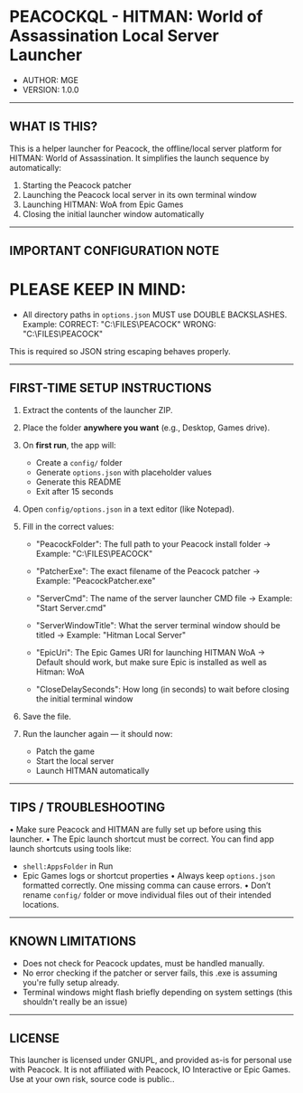 # PEACOCKQL - HITMAN: World of Assassination Local Server Launcher

- AUTHOR: MGE
- VERSION: 1.0.0

------------------------------------------------------------
WHAT IS THIS?
------------------------------------------------------------
This is a helper launcher for Peacock, the offline/local server 
platform for HITMAN: World of Assassination. It simplifies the 
launch sequence by automatically:

1. Starting the Peacock patcher
2. Launching the Peacock local server in its own terminal window
3. Launching HITMAN: WoA from Epic Games
4. Closing the initial launcher window automatically

------------------------------------------------------------
IMPORTANT CONFIGURATION NOTE
------------------------------------------------------------
# PLEASE KEEP IN MIND:
- All directory paths in `options.json` MUST use DOUBLE BACKSLASHES.
  Example: 
      CORRECT: "C:\\FILES\\PEACOCK"
      WRONG:   "C:\FILES\PEACOCK"

This is required so JSON string escaping behaves properly.

------------------------------------------------------------
FIRST-TIME SETUP INSTRUCTIONS
------------------------------------------------------------

1. Extract the contents of the launcher ZIP.
2. Place the folder **anywhere you want** (e.g., Desktop, Games drive).
3. On **first run**, the app will:
   - Create a `config/` folder
   - Generate `options.json` with placeholder values
   - Generate this README
   - Exit after 15 seconds

4. Open `config/options.json` in a text editor (like Notepad).
5. Fill in the correct values:

    - "PeacockFolder": The full path to your Peacock install folder
      → Example: "C:\\FILES\\PEACOCK"

    - "PatcherExe": The exact filename of the Peacock patcher
      → Example: "PeacockPatcher.exe"

    - "ServerCmd": The name of the server launcher CMD file
      → Example: "Start Server.cmd"

    - "ServerWindowTitle": What the server terminal window should be titled
      → Example: "Hitman Local Server"

    - "EpicUri": The Epic Games URI for launching HITMAN WoA
      → Default should work, but make sure Epic is installed as well as Hitman: WoA

    - "CloseDelaySeconds": How long (in seconds) to wait before closing the initial terminal window

6. Save the file.
7. Run the launcher again — it should now:
   - Patch the game
   - Start the local server
   - Launch HITMAN automatically

------------------------------------------------------------
TIPS / TROUBLESHOOTING
------------------------------------------------------------

• Make sure Peacock and HITMAN are fully set up before using this launcher.
• The Epic launch shortcut must be correct. You can find app launch shortcuts using tools like:
  - `shell:AppsFolder` in Run
  - Epic Games logs or shortcut properties
• Always keep `options.json` formatted correctly. One missing comma can cause errors.
• Don’t rename `config/` folder or move individual files out of their intended locations.

------------------------------------------------------------
KNOWN LIMITATIONS
------------------------------------------------------------

- Does not check for Peacock updates, must be handled manually.
- No error checking if the patcher or server fails, this .exe is assuming you're fully setup already.
- Terminal windows might flash briefly depending on system settings (this shouldn't really be an issue)

------------------------------------------------------------
LICENSE
------------------------------------------------------------

This launcher is licensed under GNUPL, and provided as-is for personal use with Peacock.
It is not affiliated with Peacock, IO Interactive or Epic Games.
Use at your own risk, source code is public..
